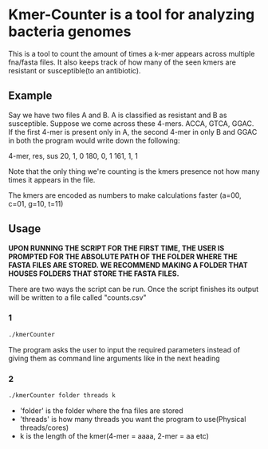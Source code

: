 # Kmer-Counter is a tool for analyzing bacteria genomes

This is a tool to count the amount of times a k-mer appears across multiple fna/fasta files. It also keeps track of how many of the seen kmers are resistant or susceptible(to an antibiotic).

## Example

Say we have two files A and B. A is classified as resistant and B as susceptible. Suppose we come across these 4-mers. ACCA, GTCA, GGAC. If the first 4-mer is present only in A, the second 4-mer in only B and GGAC in both the program would write down the following:

4-mer, res, sus
20, 1, 0
180, 0, 1
161, 1, 1

Note that the only thing we're counting is the kmers presence not how many times it appears in the file.

The kmers are encoded as numbers to make calculations faster (a=00, c=01, g=10, t=11)

## Usage

**UPON RUNNING THE SCRIPT FOR THE FIRST TIME, THE USER IS PROMPTED FOR THE ABSOLUTE PATH OF THE FOLDER WHERE THE FASTA FILES ARE STORED. WE RECOMMEND MAKING A FOLDER THAT HOUSES FOLDERS THAT STORE THE FASTA FILES.**

There are two ways the script can be run. Once the script finishes its output will be written to a file called "counts.csv"

### 1

```bash
./kmerCounter
```

The program asks the user to input the required parameters instead of giving them as command line arguments like in the next heading

### 2

```bash
./kmerCounter folder threads k
```

- 'folder' is the folder where the fna files are stored
- 'threads' is how many threads you want the program to use(Physical threads/cores)
- k is the length of the kmer(4-mer = aaaa, 2-mer = aa etc)
